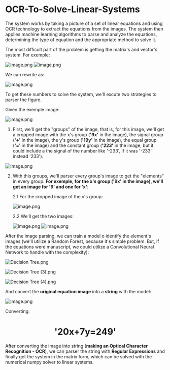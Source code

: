 # OCR-To-Solve-Linear-Systems
The system works by taking a picture of a set of linear equations and using OCR technology to extract the equations from the images. The system then applies machine learning algorithms to parse and analyze the equations, determining the type of equation and the appropriate method to solve it.


The most difficult part of the problem is getting the matrix's and vector's system. For exemple:

![image.png](attachment:4ead7067-ba78-48d8-9d81-671ab58dbff5.png)
![image.png](attachment:71cd822f-aab3-4f8b-8d47-ccc12eb86802.png)

We can rewrite as:

![image.png](attachment:03fc26dc-c597-4266-b6e7-e03b105722f8.png)

To get these numbers to solve the system, we'll excute two strategies to parser the figure.

Given the exemple image:

![image.png](attachment:71cd822f-aab3-4f8b-8d47-ccc12eb86802.png)

1. First, we'll get the "groups" of the image, that is, for this image, we'll get a cropped image with the x's group (**'9x'** in the image), the signal group (**'+'** in the image), the y's group (**'19y'** in the image), the equal group (**'='** in the image) and the constant group (**'223'** in the image, but it could include a the signal of the number like '-233', if it was '-233' instead '233').

![image.png](attachment:d1b40eef-6ace-4342-a38c-e238310022d7.png)

2. With this groups, we'll parser every group's image to get the "elements" in every group. **For exemple, for the x's group ('9x' in the image), we'll get an image for '9' and one for 'x'**:

    2.1 For the cropped image of the x's group:

      ![image.png](attachment:f51b3771-e942-45ed-8370-6b1090e6c63e.png)
      
    2.2 We'll get the two images:
    
      ![image.png](attachment:bda5d57e-3b62-4d9f-8667-6db1c566dc6e.png)
      ![image.png](attachment:ae13efe3-8646-42f0-8b0f-eb5fb175ccde.png)
      
      
After the image parsing, we can train a model o identify the element's images (we'll utilize a Random Forest, because it's simple problem. But, if the equations were manuscript, we could utilize a Convolutional Neural Network to handle with the complexity):

![Decision Tree.png](attachment:4352255f-9d6d-460b-bae3-1bae78719085.png)

![Decision Tree (3).png](attachment:a92e9c7f-a720-4214-b4f6-1154b1faed19.png)

![Decision Tree (4).png](attachment:60acbeb5-ae64-4a5b-b256-7928361ad4ed.png)


And convert the **original equation image** into a **string** with the model:

 ![image.png](attachment:4ead7067-ba78-48d8-9d81-671ab58dbff5.png)
 
Converting:

<h1><center><b>'20x+7y=249'</b></center></h1>
  

After converting the image into string (**making an Optical Character Recognition - OCR**), we can parser the string with **Regular Expressions** and finally get the system in the matrix form, which can be solved with the numerical numpy solver to linear systems.

